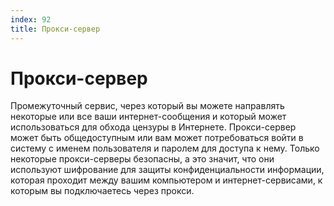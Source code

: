 ```yaml
---
index: 92
title: Прокси-сервер
---
```

# Прокси-сервер

Промежуточный сервис, через который вы можете направлять некоторые или все ваши интернет-сообщения и который может использоваться для обхода цензуры в Интернете. Прокси-сервер может быть общедоступным или вам может потребоваться войти в систему с именем пользователя и паролем для доступа к нему. Только некоторые прокси-серверы безопасны, а это значит, что они используют шифрование для защиты конфиденциальности информации, которая проходит между вашим компьютером и интернет-сервисами, к которым вы подключаетесь через прокси.